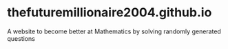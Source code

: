 # thefuturemillionaire2004.github.io
A website to become better at Mathematics by solving randomly generated questions 
